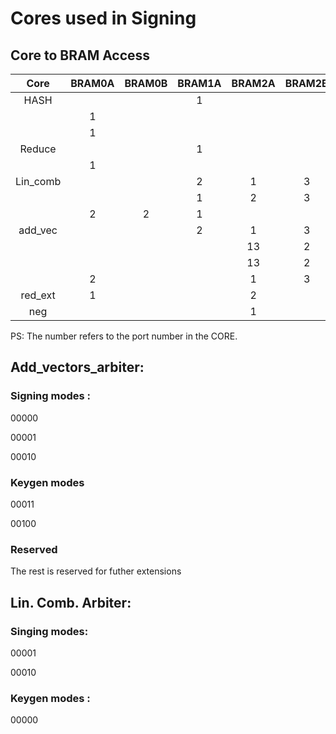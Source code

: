 # Cores used in Signing
## Core to BRAM Access
|   Core   | BRAM0A | BRAM0B | BRAM1A | BRAM2A | BRAM2B |
|:--------:|:------:|:------:|:------:|:------:|:------:|
|   HASH   |        |        |    1   |        |        |
|          |    1   |        |        |        |        |
|          |    1   |        |        |        |        |
|  Reduce  |        |        |    1   |        |        |
|          |    1   |        |        |        |        |
| Lin_comb |        |        |    2   |    1   |    3   |
|          |        |        |    1   |    2   |    3   |
|          |    2   |    2   |    1   |        |        |
|  add_vec |        |        |    2   |    1   |    3   |
|          |        |        |        |   13   |    2   |
|          |        |        |        |   13   |    2   |
|          |    2   |        |        |    1   |    3   |
|  red_ext |    1   |        |        |    2   |        |
|    neg   |        |        |        |    1   |        |

PS: The number refers to the port number in the CORE.

## Add_vectors_arbiter:

### Signing modes :

00000 

00001

00010

### Keygen modes

00011

00100

### Reserved
The rest is reserved for futher extensions

## Lin. Comb. Arbiter:

### Singing modes:

00001

00010

### Keygen modes :

00000

